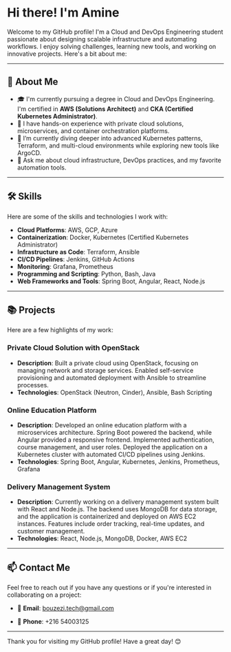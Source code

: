 # Hi there! I'm Amine  
Welcome to my GitHub profile! I'm a Cloud and DevOps Engineering student passionate about designing scalable infrastructure and automating workflows. I enjoy solving challenges, learning new tools, and working on innovative projects. Here's a bit about me:

---

## 🚀 About Me  
- 🎓 I'm currently pursuing a degree in Cloud and DevOps Engineering. I'm certified in **AWS (Solutions Architect)** and **CKA (Certified Kubernetes Administrator)**.  
- 💼 I have hands-on experience with private cloud solutions, microservices, and container orchestration platforms.  
- 🌱 I’m currently diving deeper into advanced Kubernetes patterns, Terraform, and multi-cloud environments while exploring new tools like ArgoCD.  
- 💬 Ask me about cloud infrastructure, DevOps practices, and my favorite automation tools.

---

## 🛠️ Skills  
Here are some of the skills and technologies I work with:

- **Cloud Platforms**: AWS, GCP, Azure  
- **Containerization**: Docker, Kubernetes (Certified Kubernetes Administrator)  
- **Infrastructure as Code**: Terraform, Ansible  
- **CI/CD Pipelines**: Jenkins, GitHub Actions  
- **Monitoring**: Grafana, Prometheus  
- **Programming and Scripting**: Python, Bash, Java  
- **Web Frameworks and Tools**: Spring Boot, Angular, React, Node.js  

---

## 📚 Projects  
Here are a few highlights of my work:

### Private Cloud Solution with OpenStack  
- **Description**: Built a private cloud using OpenStack, focusing on managing network and storage services. Enabled self-service provisioning and automated deployment with Ansible to streamline processes.  
- **Technologies**: OpenStack (Neutron, Cinder), Ansible, Bash Scripting  

### Online Education Platform  
- **Description**: Developed an online education platform with a microservices architecture. Spring Boot powered the backend, while Angular provided a responsive frontend. Implemented authentication, course management, and user roles. Deployed the application on a Kubernetes cluster with automated CI/CD pipelines using Jenkins.  
- **Technologies**: Spring Boot, Angular, Kubernetes, Jenkins, Prometheus, Grafana  

### Delivery Management System  
- **Description**: Currently working on a delivery management system built with React and Node.js. The backend uses MongoDB for data storage, and the application is containerized and deployed on AWS EC2 instances. Features include order tracking, real-time updates, and customer management.  
- **Technologies**: React, Node.js, MongoDB, Docker, AWS EC2  

---

## 📫 Contact Me  
Feel free to reach out if you have any questions or if you're interested in collaborating on a project:

- 📧 **Email**: bouzezi.tech@gmail.com

- 📱 **Phone**: +216 54003125

---

Thank you for visiting my GitHub profile! Have a great day! 😊
